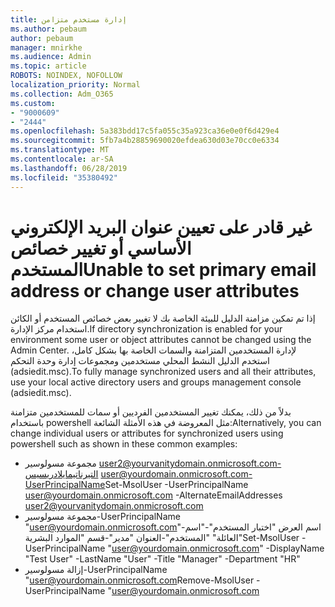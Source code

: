 ```yaml
---
title: إدارة مستخدم متزامن
ms.author: pebaum
author: pebaum
manager: mnirkhe
ms.audience: Admin
ms.topic: article
ROBOTS: NOINDEX, NOFOLLOW
localization_priority: Normal
ms.collection: Adm_O365
ms.custom:
- "9000609"
- "2444"
ms.openlocfilehash: 5a383bdd17c5fa055c35a923ca36e0e0f6d429e4
ms.sourcegitcommit: 5fb7a4b28859690020efdea630d03e70cc0e6334
ms.translationtype: MT
ms.contentlocale: ar-SA
ms.lasthandoff: 06/28/2019
ms.locfileid: "35380492"
---
```

# <a name="unable-to-set-primary-email-address-or-change-user-attributes"></a><span data-ttu-id="8bddd-102">غير قادر على تعيين عنوان البريد الإلكتروني الأساسي أو تغيير خصائص المستخدم</span><span class="sxs-lookup"><span data-stu-id="8bddd-102">Unable to set primary email address or change user attributes</span></span>

<span data-ttu-id="8bddd-103">إذا تم تمكين مزامنة الدليل للبيئة الخاصة بك لا تغيير بعض خصائص المستخدم أو الكائن استخدام مركز الإدارة.</span><span class="sxs-lookup"><span data-stu-id="8bddd-103">If directory synchronization is enabled for your environment some user or object attributes cannot be changed using the Admin Center.</span></span>
<span data-ttu-id="8bddd-104">لإدارة المستخدمين المتزامنة والسمات الخاصة بها بشكل كامل، استخدم الدليل النشط المحلي مستخدمين ومجموعات إدارة وحدة التحكم (adsiedit.msc).</span><span class="sxs-lookup"><span data-stu-id="8bddd-104">To fully manage synchronized users and all their attributes, use your local active directory users and groups management console (adsiedit.msc).</span></span>  

<span data-ttu-id="8bddd-105">بدلاً من ذلك، يمكنك تغيير المستخدمين الفرديين أو سمات للمستخدمين متزامنة باستخدام powershell مثل المعروضة في هذه الأمثلة الشائعة:</span><span class="sxs-lookup"><span data-stu-id="8bddd-105">Alternatively, you can change individual users or attributes for synchronized users using powershell such as shown in these common examples:</span></span> 
- <span data-ttu-id="8bddd-106">مجموعة مسولوسير user2@yourvanitydomain.onmicrosoft.com-التيرناتيمايلادريسيس user@yourdomain.onmicrosoft.com-UserPrincipalName</span><span class="sxs-lookup"><span data-stu-id="8bddd-106">Set-MsolUser -UserPrincipalName user@yourdomain.onmicrosoft.com -AlternateEmailAddresses user2@yourvanitydomain.onmicrosoft.com</span></span>
- <span data-ttu-id="8bddd-107">مجموعة مسولوسير-UserPrincipalName "user@yourdomain.onmicrosoft.com"-اسم العرض "اختبار المستخدم"-"اسم العائلة" "المستخدم"-العنوان "مدير"-قسم "الموارد البشرية"</span><span class="sxs-lookup"><span data-stu-id="8bddd-107">Set-MsolUser -UserPrincipalName "user@yourdomain.onmicrosoft.com" -DisplayName "Test User" -LastName "User" -Title "Manager" -Department "HR"</span></span>
- <span data-ttu-id="8bddd-108">إزالة مسولوسير-UserPrincipalName "user@yourdomain.onmicrosoft.com</span><span class="sxs-lookup"><span data-stu-id="8bddd-108">Remove-MsolUser -UserPrincipalName "user@yourdomain.onmicrosoft.com</span></span>